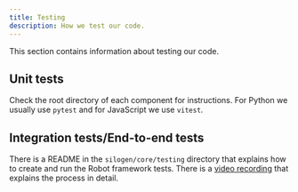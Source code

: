 ```yaml
---
title: Testing
description: How we test our code.
---
```


This section contains information about testing our code.

## Unit tests

Check the root directory of each component for instructions. For Python we usually use `pytest` and for JavaScript we use `vitest`.

## Integration tests/End-to-end tests

There is a README in the `silogen/core/testing` directory that explains how to create and run the Robot framework tests. There is a [video recording](https://drive.google.com/file/d/10CEK_R2jJC_jUuwA51KWZHDg1O06Nr7M/view?usp=sharing) that explains the process in detail.
